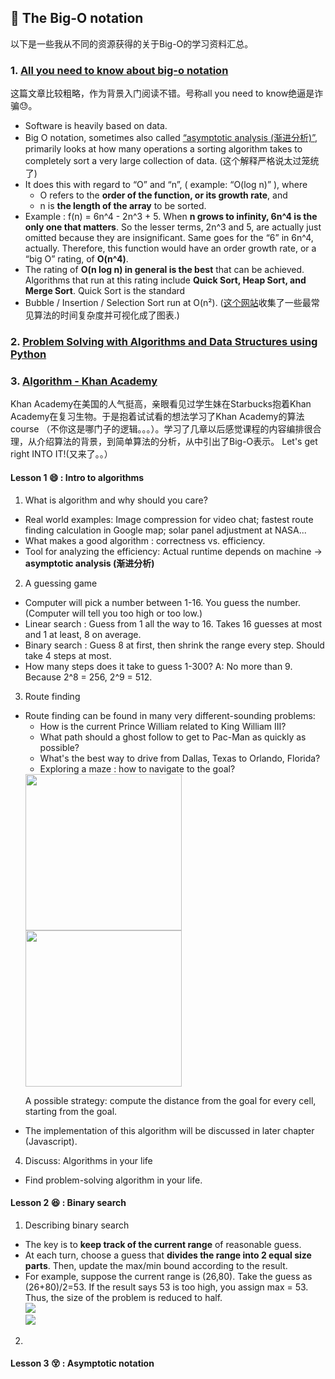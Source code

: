 ## :snail: The Big-O notation

以下是一些我从不同的资源获得的关于Big-O的学习资料汇总。

### 1. [All you need to know about big-o notation](https://medium.freecodecamp.org/all-you-need-to-know-about-big-o-notation-to-crack-your-next-coding-interview-9d575e7eec4) 
这篇文章比较粗略，作为背景入门阅读不错。号称all you need to know绝逼是诈骗:sweat:。
- Software is heavily based on data. 
- Big O notation, sometimes also called [“asymptotic analysis (渐进分析)”](https://en.wikipedia.org/wiki/Asymptotic_analysis), 
primarily looks at how many operations a sorting algorithm takes to completely sort a very large collection of data. 
(这个解释严格说太过笼统了)
- It does this with regard to “O” and “n”, ( example: “O(log n)” ), where
    - O refers to the **order of the function, or its growth rate**, and
    - n is **the length of the array** to be sorted.
- Example : f(n) = 6n^4 - 2n^3 + 5. When **n grows to infinity, 6n^4 is the only one that matters**. 
So the lesser terms, 2n^3 and 5, are actually just omitted because they are insignificant. 
Same goes for the “6” in 6n^4, actually. Therefore, this function would have an order growth rate, or a “big O” rating, of **O(n^4)**.
- The rating of **O(n log n) in general is the best** that can be achieved. 
Algorithms that run at this rating include **Quick Sort, Heap Sort, and Merge Sort**. Quick Sort is the standard
- Bubble / Insertion / Selection Sort run at O(n²). ([这个网站](http://bigocheatsheet.com/)收集了一些最常见算法的时间复杂度并可视化成了图表.)

### 2. [Problem Solving with Algorithms and Data Structures using Python](https://interactivepython.org/courselib/static/pythonds/index.html)

### 3. [Algorithm - Khan Academy](https://www.khanacademy.org/computing/computer-science/algorithms)   
Khan Academy在美国的人气挺高，亲眼看见过学生妹在Starbucks抱着Khan Academy在复习生物。于是抱着试试看的想法学习了Khan Academy的算法course
（不你这是哪门子的逻辑。。。）。学习了几章以后感觉课程的内容编排很合理，从介绍算法的背景，到简单算法的分析，从中引出了Big-O表示。
Let's get right INTO IT!(又来了。。）

#### Lesson 1 :smile: : Intro to algorithms
  
1. What is algorithm and why should you care?
  - Real world examples: Image compression for video chat; fastest route finding calculation in Google map; solar panel adjustment at NASA...
  - What makes a good algorithm : correctness vs. efficiency.
  - Tool for analyzing the efficiency: Actual runtime depends on machine -> **asymptotic analysis (渐进分析)**
2. A guessing game
  - Computer will pick a number between 1-16. You guess the number. (Computer will tell you too high or too low.)
  - Linear search : Guess from 1 all the way to 16. Takes 16 guesses at most and 1 at least, 8 on average.
  - Binary search : Guess 8 at first, then shrink the range every step. Should take 4 steps at most.
  - How many steps does it take to guess 1-300? A: No more than 9. Because 2^8 = 256, 2^9 = 512.
3. Route finding
  - Route finding can be found in many very different-sounding problems:
    - How is the current Prince William related to King William III?
    - What path should a ghost follow to get to Pac-Man as quickly as possible?
    - What's the best way to drive from Dallas, Texas to Orlando, Florida?
    - Exploring a maze : how to navigate to the goal?   
    <img src="https://cdn.kastatic.org/ka-perseus-images/7585425942be2a347bdab70bf68ef8dafe7bae02.png" width=250>      
    <img src="https://cdn.kastatic.org/ka-perseus-images/1448249c9f4972b72248d899406a7f0c92fc5f3b.jpg" width=250>     
    <p> A possible strategy: compute the distance from the goal for every cell, starting from the goal. </p>    
  -  The implementation of this algorithm will be discussed in later chapter (Javascript).  
4. Discuss: Algorithms in your life
  - Find problem-solving algorithm in your life.
  
#### Lesson 2 :laughing: : Binary search

1. Describing binary search
  - The key is to **keep track of the current range** of reasonable guess.
  - At each turn, choose a guess that **divides the range into 2 equal size parts**. Then, update the max/min bound according to the result.   
  - For example, suppose the current range is (26,80). Take the guess as (26+80)/2=53. If the result says 53 is too high, you assign max = 53. Thus, the size of the problem is reduced to half.   
  <img src="https://cdn.kastatic.org/ka-perseus-images/91981c0666c061815dd0e9b473ad0570a1803a45.png"></img>   
  <img src="https://cdn.kastatic.org/ka-perseus-images/a376ce2d2746fc126293571121a818f395a97354.png"></img>
2. 
#### Lesson 3 :dizzy_face: : Asymptotic notation
